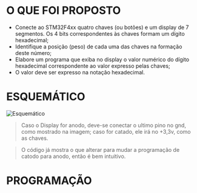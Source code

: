 # O QUE FOI PROPOSTO
- Conecte ao STM32F4xx quatro chaves (ou botões) e um display de 7 segmentos. Os 4 bits correspondentes às chaves formam um dígito hexadecimal;
- Identifique a posição (peso) de cada uma das chaves na formação deste número;
- Elabore um programa que exiba no display o valor numérico do dígito hexadecimal correspondente ao valor expresso pelas chaves;
- O valor deve ser expresso na notação hexadecimal.

# ESQUEMÁTICO
![Esquemático](https://i.imgur.com/xaW56bj.png)
> Caso o Display for anodo, deve-se conectar o ultimo pino no gnd, como mostrado na imagem; caso for catado, ele irá no +3,3v, como as chaves.

> O código já mostra o que alterar para mudar a programação de catodo para anodo, então é bem intuitivo.

# PROGRAMAÇÃO

